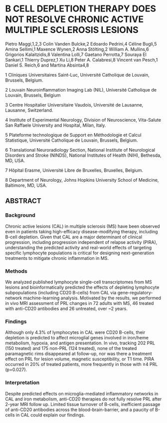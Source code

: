 # B CELL DEPLETION THERAPY DOES NOT RESOLVE CHRONIC ACTIVE MULTIPLE SCLEROSIS LESIONS
Pietro Maggi,1,2,3 Colin Vanden Bulcke,2 Edoardo Pedrini,4 Céline Bugli,5 Amina Sellimi,1 Maxence Wynen,2 Anna Stölting,2 William A. Mullins,6 Grigorios Kalaitzidis,8 Valentina Lolli,7 Gaetano Perrotta,7 Souraya El Sankari,1 Thierry Duprez,1 Xu Li,8 Peter A. Calabresi,8 Vincent van Pesch,1 Daniel S. Reich,6 and Martina Absinta4,8

1 Cliniques Universitaires Saint-Luc, Université Catholique de Louvain, Brussels, Belgium. 

2 Louvain Neuroinflammation Imaging Lab (NIL), Université Catholique de Louvain, Brussels, Belgium  

3 Centre Hospitalier Universitaire Vaudois, Université de Lausanne, Lausanne, Switzerland. 

4 Institute of Experimental Neurology, Division of Neuroscience, Vita-Salute San Raffaele University and Hospital, Milan, Italy. 

5 Plateforme technologique de Support en Méthodologie et Calcul Statistique, Université Catholique de Louvain, Brussels, Belgium.

6 Translational Neuroradiology Section, National Institute of Neurological Disorders and Stroke (NINDS), National Institutes of Health (NIH), Bethesda, MD, USA. 

7 Hôpital Erasme, Université Libre de Bruxelles, Bruxelles, Belgium. 

8 Department of Neurology, Johns Hopkins University School of Medicine, Baltimore, MD, USA. 


## ABSTRACT
### Background
Chronic active lesions (CAL) in multiple sclerosis (MS) have been observed even in patients taking high-efficacy disease-modifying therapy, including B-cell depletion. Given that CAL are a major determinant of clinical progression, including progression independent of relapse activity (PIRA), understanding the predicted activity and real-world effects of targeting specific lymphocyte populations is critical for designing next-generation treatments to mitigate chronic inflammation in MS.
### Methods
We analyzed published lymphocyte single-cell transcriptomes from MS lesions and bioinformatically predicted the effects of depleting lymphocyte subpopulations (including CD20 B-cells) from CAL via gene-regulatory-network machine-learning analysis. Motivated by the results, we performed in vivo MRI assessment of PRL changes in 72 adults with MS, 46 treated with anti-CD20 antibodies and 26 untreated, over ~2 years.
### Findings
Although only 4.3% of lymphocytes in CAL were CD20 B-cells, their depletion is predicted to affect microglial genes involved in iron/heme metabolism, hypoxia, and antigen presentation. In vivo, tracking 202 PRL (150 treated) and 175 non-PRL (124 treated), none of the treated paramagnetic rims disappeared at follow-up, nor was there a treatment effect on PRL for lesion volume, magnetic susceptibility, or T1 time. PIRA occurred in 20% of treated patients, more frequently in those with ≥4 PRL (p=0.027).
### Interpretation
Despite predicted effects on microglia-mediated inflammatory networks in CAL and iron metabolism, anti-CD20 therapies do not fully resolve PRL after 2-year MRI follow up. Limited tissue turnover of B-cells, inefficient passage of anti-CD20 antibodies across the blood-brain-barrier, and a paucity of B-cells in CAL could explain our findings.

